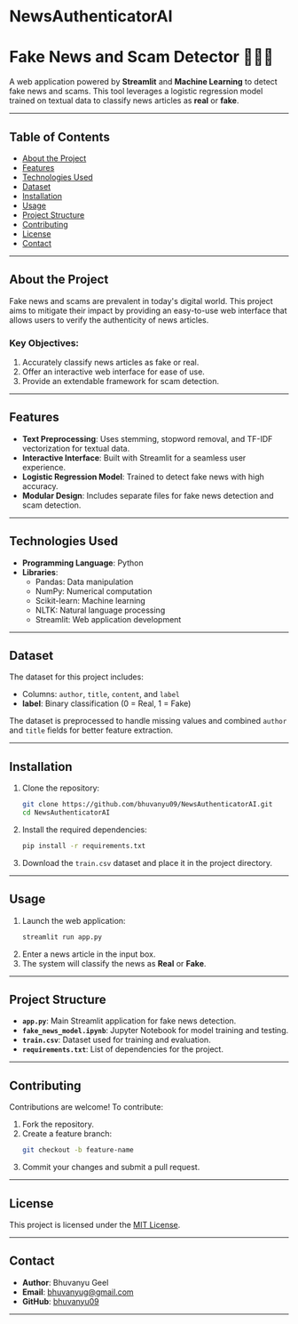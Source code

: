 # NewsAuthenticatorAI



# Fake News and Scam Detector 📰🕵️‍♂️

A web application powered by **Streamlit** and **Machine Learning** to detect fake news and scams. This tool leverages a logistic regression model trained on textual data to classify news articles as **real** or **fake**.

---

## Table of Contents
- [About the Project](#about-the-project)
- [Features](#features)
- [Technologies Used](#technologies-used)
- [Dataset](#dataset)
- [Installation](#installation)
- [Usage](#usage)
- [Project Structure](#project-structure)
- [Contributing](#contributing)
- [License](#license)
- [Contact](#contact)

---

## About the Project
Fake news and scams are prevalent in today's digital world. This project aims to mitigate their impact by providing an easy-to-use web interface that allows users to verify the authenticity of news articles.

### Key Objectives:
1. Accurately classify news articles as fake or real.
2. Offer an interactive web interface for ease of use.
3. Provide an extendable framework for scam detection.

---

## Features
- **Text Preprocessing**: Uses stemming, stopword removal, and TF-IDF vectorization for textual data.
- **Interactive Interface**: Built with Streamlit for a seamless user experience.
- **Logistic Regression Model**: Trained to detect fake news with high accuracy.
- **Modular Design**: Includes separate files for fake news detection and scam detection.

---

## Technologies Used
- **Programming Language**: Python
- **Libraries**:
  - Pandas: Data manipulation
  - NumPy: Numerical computation
  - Scikit-learn: Machine learning
  - NLTK: Natural language processing
  - Streamlit: Web application development

---

## Dataset
The dataset for this project includes:
- Columns: `author`, `title`, `content`, and `label`
- **label**: Binary classification (0 = Real, 1 = Fake)

The dataset is preprocessed to handle missing values and combined `author` and `title` fields for better feature extraction.

---

## Installation
1. Clone the repository:
   ```bash
   git clone https://github.com/bhuvanyu09/NewsAuthenticatorAI.git
   cd NewsAuthenticatorAI
   ```
2. Install the required dependencies:
   ```bash
   pip install -r requirements.txt
   ```
3. Download the `train.csv` dataset and place it in the project directory.

---

## Usage
1. Launch the web application:
   ```bash
   streamlit run app.py
   ```
2. Enter a news article in the input box.
3. The system will classify the news as **Real** or **Fake**.

---

## Project Structure
- **`app.py`**: Main Streamlit application for fake news detection.
- **`fake_news_model.ipynb`**: Jupyter Notebook for model training and testing.
- **`train.csv`**: Dataset used for training and evaluation.
- **`requirements.txt`**: List of dependencies for the project.

---

## Contributing
Contributions are welcome! To contribute:
1. Fork the repository.
2. Create a feature branch:
   ```bash
   git checkout -b feature-name
   ```
3. Commit your changes and submit a pull request.

---

## License
This project is licensed under the [MIT License](LICENSE).

---

## Contact
- **Author**: Bhuvanyu Geel  
- **Email**: [bhuvanyug@gmail.com](mailto:bhuvanyug@gmail.com)  
- **GitHub**: [bhuvanyu09](https://github.com/bhuvanyu09)

---

